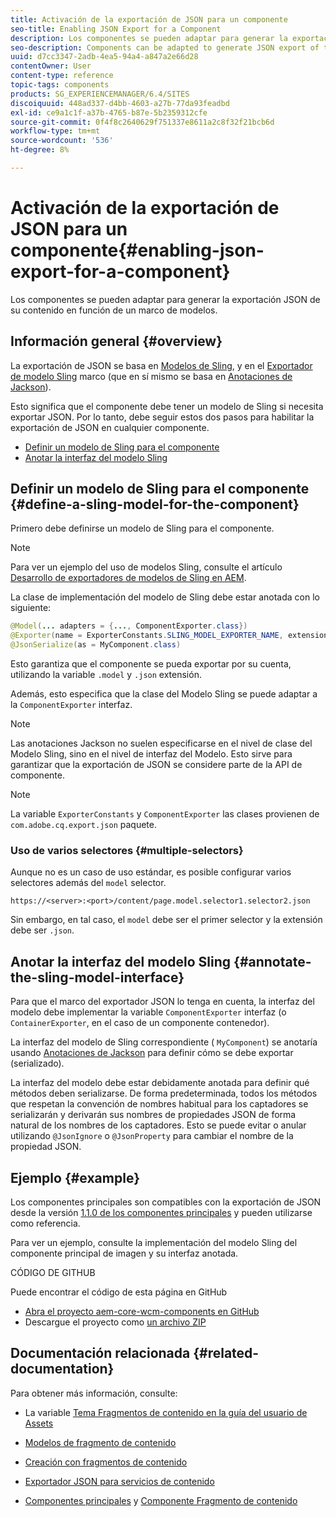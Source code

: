 ```yaml
---
title: Activación de la exportación de JSON para un componente
seo-title: Enabling JSON Export for a Component
description: Los componentes se pueden adaptar para generar la exportación JSON de su contenido en función de un marco de modelos.
seo-description: Components can be adapted to generate JSON export of their content based on a modeler framework.
uuid: d7cc3347-2adb-4ea5-94a4-a847a2e66d28
contentOwner: User
content-type: reference
topic-tags: components
products: SG_EXPERIENCEMANAGER/6.4/SITES
discoiquuid: 448ad337-d4bb-4603-a27b-77da93feadbd
exl-id: ce9a1c1f-a37b-4765-b87e-5b2359312cfe
source-git-commit: 0f4f8c2640629f751337e8611a2c8f32f21bcb6d
workflow-type: tm+mt
source-wordcount: '536'
ht-degree: 8%

---
```


# Activación de la exportación de JSON para un componente{#enabling-json-export-for-a-component}

Los componentes se pueden adaptar para generar la exportación JSON de su contenido en función de un marco de modelos.

## Información general {#overview}

La exportación de JSON se basa en [Modelos de Sling](https://sling.apache.org/documentation/bundles/models.html), y en el [Exportador de modelo Sling](https://sling.apache.org/documentation/bundles/models.html#exporter-framework-since-130) marco (que en sí mismo se basa en [Anotaciones de Jackson](https://github.com/FasterXML/jackson-annotations/wiki/Jackson-Annotations)).

Esto significa que el componente debe tener un modelo de Sling si necesita exportar JSON. Por lo tanto, debe seguir estos dos pasos para habilitar la exportación de JSON en cualquier componente.

* [Definir un modelo de Sling para el componente](/help/sites-developing/json-exporter-components.md#define-a-sling-model-for-the-component)
* [Anotar la interfaz del modelo Sling](#annotate-the-sling-model-interface)

## Definir un modelo de Sling para el componente {#define-a-sling-model-for-the-component}

Primero debe definirse un modelo de Sling para el componente.

>[!NOTE]
>
>Para ver un ejemplo del uso de modelos Sling, consulte el artículo [Desarrollo de exportadores de modelos de Sling en AEM](https://helpx.adobe.com/experience-manager/kt/platform-repository/using/sling-model-exporter-tutorial-develop.html).

La clase de implementación del modelo de Sling debe estar anotada con lo siguiente:

```java
@Model(... adapters = {..., ComponentExporter.class})
@Exporter(name = ExporterConstants.SLING_MODEL_EXPORTER_NAME, extensions = ExporterConstants.SLING_MODEL_EXTENSION)
@JsonSerialize(as = MyComponent.class)
```

Esto garantiza que el componente se pueda exportar por su cuenta, utilizando la variable `.model` y `.json` extensión.

Además, esto especifica que la clase del Modelo Sling se puede adaptar a la `ComponentExporter` interfaz.

>[!NOTE]
>
>Las anotaciones Jackson no suelen especificarse en el nivel de clase del Modelo Sling, sino en el nivel de interfaz del Modelo. Esto sirve para garantizar que la exportación de JSON se considere parte de la API de componente.

>[!NOTE]
>
>La variable `ExporterConstants` y `ComponentExporter` las clases provienen de `com.adobe.cq.export.json` paquete.

### Uso de varios selectores {#multiple-selectors}

Aunque no es un caso de uso estándar, es posible configurar varios selectores además del `model` selector.

```
https://<server>:<port>/content/page.model.selector1.selector2.json
```

Sin embargo, en tal caso, el `model` debe ser el primer selector y la extensión debe ser `.json`.

## Anotar la interfaz del modelo Sling {#annotate-the-sling-model-interface}

Para que el marco del exportador JSON lo tenga en cuenta, la interfaz del modelo debe implementar la variable `ComponentExporter` interfaz (o `ContainerExporter`, en el caso de un componente contenedor).

La interfaz del modelo de Sling correspondiente ( `MyComponent`) se anotaría usando [Anotaciones de Jackson](https://github.com/FasterXML/jackson-annotations/wiki/Jackson-Annotations) para definir cómo se debe exportar (serializado).

La interfaz del modelo debe estar debidamente anotada para definir qué métodos deben serializarse. De forma predeterminada, todos los métodos que respetan la convención de nombres habitual para los captadores se serializarán y derivarán sus nombres de propiedades JSON de forma natural de los nombres de los captadores. Esto se puede evitar o anular utilizando `@JsonIgnore` o `@JsonProperty` para cambiar el nombre de la propiedad JSON.

## Ejemplo {#example}

Los componentes principales son compatibles con la exportación de JSON desde la versión [1.1.0 de los componentes principales](https://experienceleague.adobe.com/docs/experience-manager-core-components/using/introduction.html?lang=es) y pueden utilizarse como referencia.

Para ver un ejemplo, consulte la implementación del modelo Sling del componente principal de imagen y su interfaz anotada.

CÓDIGO DE GITHUB

Puede encontrar el código de esta página en GitHub

* [Abra el proyecto aem-core-wcm-components en GitHub](https://github.com/Adobe-Marketing-Cloud/aem-core-wcm-components)
* Descargue el proyecto como [un archivo ZIP](https://github.com/Adobe-Marketing-Cloud/aem-core-wcm-components/archive/master.zip)

## Documentación relacionada {#related-documentation}

Para obtener más información, consulte:

* La variable [Tema Fragmentos de contenido en la guía del usuario de Assets](https://helpx.adobe.com/experience-manager/6-4/assets/user-guide.html?topic=/experience-manager/6-4/assets/morehelp/content-fragments.ug.js)

* [Modelos de fragmento de contenido](/help/assets/content-fragments-models.md)
* [Creación con fragmentos de contenido](/help/sites-authoring/content-fragments.md)
* [Exportador JSON para servicios de contenido](/help/sites-developing/json-exporter.md)
* [Componentes principales](https://experienceleague.adobe.com/docs/experience-manager-core-components/using/introduction.html) y [Componente Fragmento de contenido](https://helpx.adobe.com/experience-manager/core-components/using/content-fragment-component.html)
